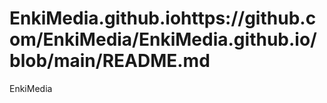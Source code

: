 # EnkiMedia.github.iohttps://github.com/EnkiMedia/EnkiMedia.github.io/blob/main/README.md
EnkiMedia
